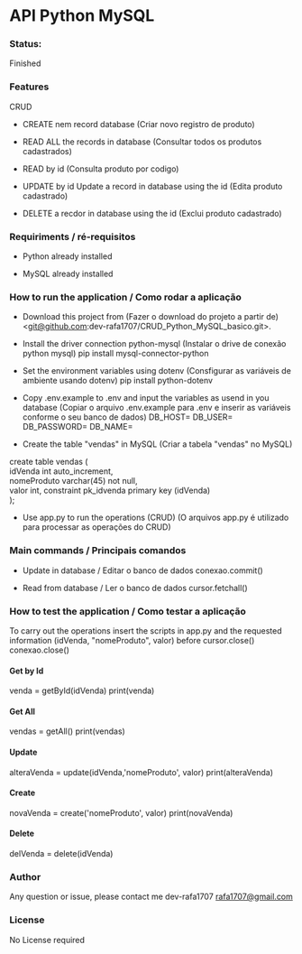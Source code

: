 # API Python MySQL


### Status:
Finished


### Features
CRUD

* CREATE nem record database
(Criar novo registro de produto)

* READ ALL  the records in database
(Consultar todos os produtos cadastrados)

* READ by id
(Consulta produto por codigo)

* UPDATE by id  Update a record in database using the id
(Edita produto cadastrado)

* DELETE a recdor in database using the id
(Exclui produto cadastrado)


### Requiriments / ré-requisitos
* Python already installed

* MySQL already installed


### How to run the application / Como rodar a aplicação

* Download this project from
(Fazer o download do projeto a partir de)
<git@github.com:dev-rafa1707/CRUD_Python_MySQL_basico.git>.

* Install the driver connection python-mysql
(Instalar o drive de conexão python mysql)
pip install mysql-connector-python

* Set the environment variables using dotenv
(Consfigurar as variáveis de ambiente usando dotenv)
pip install python-dotenv

* Copy .env.example to .env and input the variables as usend in you database
(Copiar o arquivo .env.example para .env e inserir as variáveis conforme o seu banco de dados)
DB_HOST=
DB_USER=
DB_PASSWORD=
DB_NAME=

* Create the table "vendas" in MySQL
(Criar a tabela "vendas" no MySQL)

create table vendas (  
	idVenda int auto_increment,  
    nomeProduto varchar(45) not null,  
    valor int,
    constraint pk_idvenda primary key (idVenda)  
);


* Use app.py to run the operations (CRUD)
(O arquivos app.py é utilizado para processar as operações do CRUD)



### Main commands / Principais comandos
* Update in database / Editar o banco de dados
conexao.commit()

* Read from database / Ler o banco de dados
cursor.fetchall()


### How to test the application / Como testar a aplicação

To carry out the operations insert the scripts in app.py and the requested information (idVenda, "nomeProduto", valor) before
cursor.close()
conexao.close()


#### Get by Id
venda = getById(idVenda)
print(venda)

#### Get All
vendas = getAll()
print(vendas)

#### Update
alteraVenda = update(idVenda,'nomeProduto', valor)
print(alteraVenda)

#### Create
novaVenda = create('nomeProduto', valor)
print(novaVenda)

#### Delete
delVenda = delete(idVenda)


### Author
Any question or issue, please contact me
dev-rafa1707
<rafa1707@gmail.com>



### License
No License required 
